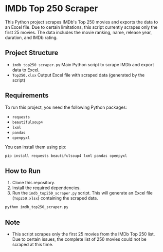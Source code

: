 # IMDb Top 250 Scraper

This Python project scrapes IMDb's Top 250 movies and exports the data to an Excel file. Due to certain limitations, this script currently scrapes only the first 25 movies. The data includes the movie ranking, name, release year, duration, and IMDb rating.

## Project Structure


- `imdb_top250_scraper.py` Main Python script to scrape IMDb and export data to Excel.
- `Top250.xlsx` Output Excel file with scraped data (generated by the script)

## Requirements

To run this project, you need the following Python packages:

-   `requests`
-   `beautifulsoup4`
-   `lxml`
-   `pandas`
-   `openpyxl`

You can install them using pip:

```bash
pip install requests beautifulsoup4 lxml pandas openpyxl
```

## How to Run

1.  Clone this repository.
2.  Install the required dependencies.
3.  Run the `imdb_top250_scraper.py` script. This will generate an Excel file (`Top250.xlsx`) containing the scraped data.

```bash
python imdb_top250_scraper.py 
```
## Note

-   This script scrapes only the first 25 movies from the IMDb Top 250 list. Due to certain issues, the complete list of 250 movies could not be scraped at this time.
